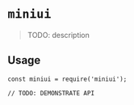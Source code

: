 # `miniui`

> TODO: description

## Usage

```
const miniui = require('miniui');

// TODO: DEMONSTRATE API
```

